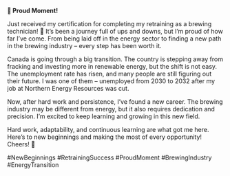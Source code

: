 **📜 Proud Moment!**

Just received my certification for completing my retraining as a brewing technician! 🍺 It’s been a journey full of ups and downs, but I’m proud of how far I’ve come. From being laid off in the energy sector to finding a new path in the brewing industry – every step has been worth it.

Canada is going through a big transition. The country is stepping away from fracking and investing more in renewable energy, but the shift is not easy. The unemployment rate has risen, and many people are still figuring out their future. I was one of them – unemployed from 2030 to 2032 after my job at Northern Energy Resources was cut.

Now, after hard work and persistence, I’ve found a new career. The brewing industry may be different from energy, but it also requires dedication and precision. I’m excited to keep learning and growing in this new field.

Hard work, adaptability, and continuous learning are what got me here. Here’s to new beginnings and making the most of every opportunity! Cheers! 🍻

#NewBeginnings #RetrainingSuccess #ProudMoment #BrewingIndustry #EnergyTransition
